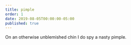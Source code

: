 ```yaml
---
title: pimple
order: 1
date: 2019-08-05T00:00:00-05:00
published: true
---
```


On an otherwise
unblemished chin I do spy
a nasty pimple.
